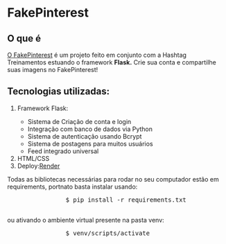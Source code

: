 <h1>FakePinterest</h1>

<h2>O que é</h2>

<p>
    <a href="https://fakepinterest-ef6v.onrender.com/">O FakePinterest</a> é um projeto feito em conjunto com a Hashtag Treinamentos estuando o framework <strong>Flask.</strong>
    Crie sua conta e compartilhe suas imagens no FakePinterest!
</p>

<h2>Tecnologias utilizadas:</h2>

<p>
    <ol>
        <li>Framework Flask:</li>
        <ul>
            <li>Sistema de Criação de conta e login</li>
            <li>Integração com banco de dados via Python</li>
            <li>Sistema de autenticação usando Bcrypt</li>
            <li>Sistema de postagens para muitos usuários</li>
            <li>Feed integrado universal</li>
        </ul>
        <li>HTML/CSS</li>
        <li>Deploy:<a href="https://render.com/">Render</a> </li>
    </ol>
</p>

<p>
    Todas as bibliotecas necessárias para rodar no seu computador estão em requirements, portnato basta instalar usando:
        <div class="box">
            <pre>
                $ pip install -r requirements.txt
            </pre>
        </div>
        ou ativando o ambiente virtual presente na pasta venv:
        <div class="box">
            <pre>
                $ venv/scripts/activate
            </pre>
        </div>
</p>